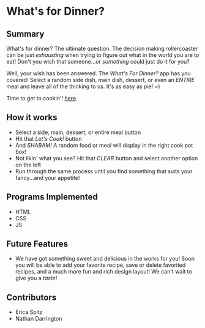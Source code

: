 # What's for Dinner?

## Summary

What's for dinner? The ultimate question. The decision making rollercoaster can be just *exhausting* when trying to figure out what in the world you are to eat! Don't you wish that someone...or _something_ could just do it for you?

Well, your wish has been answered. The *_What's For Dinner?_* app has you covered! Select a random side dish, main dish, dessert, or even an *ENTIRE* meal and leave all of the thinking to us. It's as easy as pie! =)

Time to get to cookin'! [here](https://e-spitz.github.io/whats-for-dinner/).

## How it works

- Select a side, main, dessert, or entire meal button
- Hit that _Let's Cook!_ button
- And *SHABAM!* A random food or meal will display in the right cook pot box!
- Not likin' what you see? Hit that _CLEAR_ button and select another option on the left
- Run through the same process until you find something that suits your fancy...and your appetite!

## Programs Implemented

- HTML
- CSS
- JS

## Future Features

- We have got something sweet and delicious in the works for you! Soon you will be able to add your favorite recipe, save or delete favorited recipes, and a much more fun and rich design layout! We can't wait to give you a _taste_!

## Contributors

- Erica Spitz
- Nathan Darrington 
